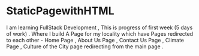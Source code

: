 # StaticPagewithHTML
I am learning FullStack Development , This is progress of first week (5 days of work) . Where I build A Page for my locality which have Pages redirected to each other - Home Page , About Us Page , Contact Us Page , Climate Page , Culture of the City page redirecting from the main page . 
